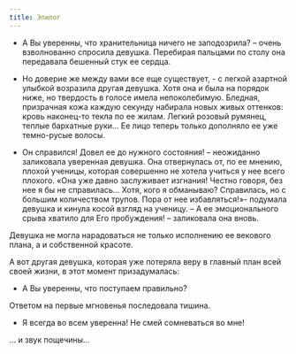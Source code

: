 ```yaml
---
title: Эпилог
---
```


- А Вы уверенны, что хранительница ничего не заподозрила? – очень взволнованно спросила девушка. Перебирая пальцами по
  столу она передавала бешенный стук ее сердца.

- Но доверие же между вами все еще существует, - с легкой азартной улыбкой возразила другая девушка. Хотя она и была на
  порядок ниже, но твердость в голосе имела непоколебимую. Бледная, призрачная кожа каждую секунду набирала новых живых
  оттенков: кровь наконец-то текла по ее жилам. Легкий розовый румянец, теплые бархатные руки… Ее лицо теперь только
  дополняло ее уже темно-русые волосы.

- Он справился! Довел ее до нужного состояния! – неожиданно заликовала уверенная девушка. Она отвернулась от, по ее
  мнению, плохой ученицы, которая совершенно не хотела учиться у нее всего плохого. «Она уже давно заслуживает изгнания!
  Честно говоря, без нее я бы не справилась… Хотя, кого я обманываю? Справилась, но с большим количеством трупов. Пора
  от нее избавляться!»- подумала девушка и кинула косой взгляд на ученицу. – А ее эмоционального срыва хватило для Его
  пробуждения! – заликовала она вновь.

Девушка не могла нарадоваться не только исполнению ее векового плана, а и собственной красоте.

А вот другая девушка, которая уже потеряла веру в главный план всей своей жизни, в этот момент призадумалась:

- А Вы уверенны, что поступаем правильно?

Ответом на первые мгновенья последовала тишина.

- Я всегда во всем уверенна! Не смей сомневаться во мне!

… и звук пощечины…
